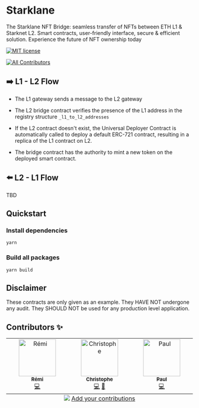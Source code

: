 # Starklane

The Starklane NFT Bridge: seamless transfer of NFTs between ETH L1 &amp; Starknet L2. Smart contracts, user-friendly interface, secure &amp; efficient solution. Experience the future of NFT ownership today

[![MIT license](https://img.shields.io/badge/License-MIT-blue.svg)](https://lbesson.mit-license.org/)

<!-- ALL-CONTRIBUTORS-BADGE:START - Do not remove or modify this section -->

[![All Contributors](https://img.shields.io/badge/all_contributors-3-orange.svg?style=flat-square)](#contributors-)

<!-- ALL-CONTRIBUTORS-BADGE:END -->

##

## ➡️ L1 - L2 Flow

- The L1 gateway sends a message to the L2 gateway

- The L2 bridge contract verifies the presence of the L1 address in the registry structure `_l1_to_l2_addresses`

- If the L2 contract doesn't exist, the Universal Deployer Contract is automatically called to deploy a default ERC-721 contract, resulting in a replica of the L1 contract on L2.

- The bridge contract has the authority to mint a new token on the deployed smart contract.

## ⬅️ L2 - L1 Flow

TBD

## Quickstart

### Install dependencies

`yarn`

### Build all packages

`yarn build`

## Disclaimer

These contracts are only given as an example. They HAVE NOT undergone any audit. They SHOULD NOT be used for any production level application.

## Contributors ✨

<!-- ALL-CONTRIBUTORS-LIST:START - Do not remove or modify this section -->
<!-- prettier-ignore-start -->
<!-- markdownlint-disable -->
<table>
  <tbody>
    <tr>
      <td align="center" valign="top" width="14.28%"><a href="https://github.com/remiroyc"><img src="https://avatars.githubusercontent.com/u/11146088?v=4?s=100" width="100px;" alt="Rémi"/><br /><sub><b>Rémi</b></sub></a><br /><a href="https://github.com/ScreenshotLabs/starklane/commits?author=remiroyc" title="Code">💻</a></td>
      <td align="center" valign="top" width="14.28%"><a href="https://github.com/kwiss"><img src="https://avatars.githubusercontent.com/u/243668?v=4?s=100" width="100px;" alt="Christophe"/><br /><sub><b>Christophe</b></sub></a><br /><a href="https://github.com/ScreenshotLabs/starklane/commits?author=kwiss" title="Code">💻</a> <a href="#design-kwiss" title="Design">🎨</a></td>
      <td align="center" valign="top" width="14.28%"><a href="https://github.com/gershon"><img src="https://avatars.githubusercontent.com/u/55589?v=4?s=100" width="100px;" alt="Paul"/><br /><sub><b>Paul</b></sub></a><br /><a href="https://github.com/ScreenshotLabs/starklane/commits?author=gershon" title="Code">💻</a></td>
    </tr>
  </tbody>
  <tfoot>
    <tr>
      <td align="center" size="13px" colspan="7">
        <img src="https://raw.githubusercontent.com/all-contributors/all-contributors-cli/1b8533af435da9854653492b1327a23a4dbd0a10/assets/logo-small.svg">
          <a href="https://all-contributors.js.org/docs/en/bot/usage">Add your contributions</a>
        </img>
      </td>
    </tr>
  </tfoot>
</table>

<!-- markdownlint-restore -->
<!-- prettier-ignore-end -->
